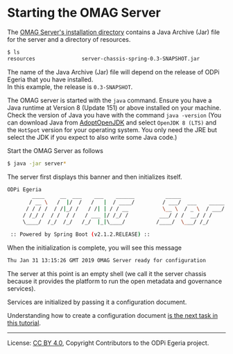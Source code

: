 <!-- SPDX-License-Identifier: CC-BY-4.0 -->
<!-- Copyright Contributors to the ODPi Egeria project. -->

# Starting the OMAG Server

The [OMAG Server's installation directory](../building-egeria-tutorial/task-installing-egeria.md)
contains a Java Archive (Jar) file for the server and a directory of resources.

```bash
$ ls
resources				server-chassis-spring-0.3-SNAPSHOT.jar
```
The name of the Java Archive (Jar) file will
depend on the release of ODPi Egeria that you have installed.  
In this example, the release is `0.3-SNAPSHOT`.

The OMAG server is started with the `java` command.
Ensure you have a Java runtime at Version 8 (Update 151) or above installed on your machine.
Check the version of Java you have with the command `java -version`
(You can download Java from [AdoptOpenJDK](https://adoptopenjdk.net/) and select `OpenJDK 8 (LTS)`
and the `HotSpot` version for your operating system.
You only need the JRE but select the JDK if you expect to also write some Java code.)

Start the OMAG Server as follows 

```bash
$ java -jar server*
```
The server first displays this banner and then initializes itself.

```bash
ODPi Egeria
        ____     __  ___    ___    ______          _____
       / __ \   /  |/  /   /   |  / ____/         / ___/  ___    _____ _   __  ___    _____
      / / / /  / /|_/ /   / /| | / / __           \__ \  / _ \  / ___/| | / / / _ \  / ___/
     / /_/ /  / /  / /   / ___ |/ /_/ /          ___/ / /  __/ / /    | |/ / /  __/ / /
     \____/  /_/  /_/   /_/  |_|\____/          /____/  \___/ /_/     |___/  \___/ /_/

 :: Powered by Spring Boot (v2.1.2.RELEASE) ::


```
When the initialization is complete, you will see this message

```bash
Thu Jan 31 13:15:26 GMT 2019 OMAG Server ready for configuration
```

The server at this point is an empty shell (we call it the server chassis because it
provides the platform to run the open metadata and governance services).

Services are initialized by passing it a configuration document.

Understanding how to create a configuration document
[is the next task in this tutorial](task-creating-configuration-documents.md).



----
License: [CC BY 4.0](https://creativecommons.org/licenses/by/4.0/),
Copyright Contributors to the ODPi Egeria project.